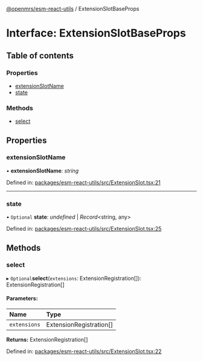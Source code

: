 [@openmrs/esm-react-utils](../API.md) / ExtensionSlotBaseProps

# Interface: ExtensionSlotBaseProps

## Table of contents

### Properties

- [extensionSlotName](extensionslotbaseprops.md#extensionslotname)
- [state](extensionslotbaseprops.md#state)

### Methods

- [select](extensionslotbaseprops.md#select)

## Properties

### extensionSlotName

• **extensionSlotName**: *string*

Defined in: [packages/esm-react-utils/src/ExtensionSlot.tsx:21](https://github.com/openmrs/openmrs-esm-core/blob/master/packages/esm-react-utils/src/ExtensionSlot.tsx#L21)

___

### state

• `Optional` **state**: *undefined* \| *Record*<string, any\>

Defined in: [packages/esm-react-utils/src/ExtensionSlot.tsx:25](https://github.com/openmrs/openmrs-esm-core/blob/master/packages/esm-react-utils/src/ExtensionSlot.tsx#L25)

## Methods

### select

▸ `Optional`**select**(`extensions`: ExtensionRegistration[]): ExtensionRegistration[]

#### Parameters:

Name | Type |
:------ | :------ |
`extensions` | ExtensionRegistration[] |

**Returns:** ExtensionRegistration[]

Defined in: [packages/esm-react-utils/src/ExtensionSlot.tsx:22](https://github.com/openmrs/openmrs-esm-core/blob/master/packages/esm-react-utils/src/ExtensionSlot.tsx#L22)
